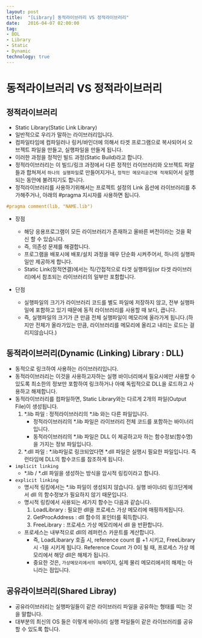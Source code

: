 ```yaml
---
layout: post
title:  "[Library] 동적라이브러리 VS 정적라이브러리"
date:   2016-04-07 02:00:00
tag:
- DDL
- Library
- Static
- Dynamic
technology: true
---
```



# 동적라이브러리 VS 정적라이브러리

## 정적라이브러리
- Static Library(Static Link Library)
- 일반적으로 우리가 말하는 라이브러리입니다.
- 컴파일타임에 컴파일러나 링커/바인더에 의해서 타겟 프로그램으로 복사되어서 오브젝트 파일을 만들고, 실행파일을 만들게 됩니다.
- 이러한 과정을 정적인 빌드 과정(Static Build)라고 합니다.
- 정적라이브러리는 이 빌드/링크 과정에서 다른 정적인 라이브러리와 오브젝트 파알들과 합쳐져서 `하나의 실행파일`로 만들어지거나, `정적인 메모리공간에 적재`되어서 실행되는 동안에 불려지기도 합니다.
- 정적라이브러리를 사용하기위해서는 프로젝트 설정의 Link 옵션에 라이브러리를 추가해주거나, 아래의 #pragma 지시자를 사용하면 됩니다.

```c
#pragma comment(lib, "NAME.lib")
```

- 장점
    - 해당 응용프로그램이 모든 라이브러리가 존재하고 올바른 버전이라는 것을 확신 할 수 있습니다.
    - 즉, 의존성 문제를 해결합니다.
    - 프로그램을 배포시에 배포/설치 과정을 매우 단순화 시켜주어서, 하나의 실행파일만 제공하게 합니다.
    - Static Link(정적연결)에서는 직/간접적으로 타겟 실행파일(or 타겟 라이브러리)에서 참조되는 라이브러리의 일부만 포함합니다.

- 단점
    - 실행파일의 크기가 라이브러리 코드를 별도 파일에 저장하지 않고, 전부 실행파일에 포함하고 있기 때문에 동적 라이브러리를 사용할 때 보다, 큽니다.
    - 즉, 실행파일의 크기가 큰 만큼 전체 실행파일이 메모리에 올라가게 됩니다.(하지만 전체가 올라가있는 만큼, 라이브러리를 메모리에 올리고 내리는 로드는 걸리지않습니다.)

## 동적라이브러리(Dynamic (Linking) Library : DLL)
- 동적으로 링크하여 사용하는 라이브러리입니다.
- 동적라이브러리는 이것을 사용하고자하는 실행 바이너리에서 필요시에만 사용할 수 있도록 최소한의 정보만 포함하여 링크하거나 아예 독립적으로 DLL을 로드하고 사용하고 해제합니다.
- 동적라이브러리를 컴파일하면, Static Library와는 다르게 2개의 파일(Output File)이 생성됩니다.
    1. *.lib 파일 : 정적라이브러리의 *.lib 와는 다른 파일입니다.
        - 정적라이브러리의 *.lib 파일은 라이브러리 전체 코드를 포함하는 바이너리입니다.
        - 동적라이브러리의 *.lib 파일은 DLL 이 제공하고자 하는 함수정보(함수명)을 가지는 정보 파일입니다.
    2. *.dll 파일 : *.lib파일로 링크되었다면 *.dll 파일은 실행시 필요한 파일입니다. 즉 런타임에 DLL의 함수코드를 참조하게 됩니다.
- `implicit linking`
    - *.lib / *.dll 파일을 생성하는 방식을 암시적 링킹이라고 합니다.
- `explicit linking`
    - 명시적 링킹에서는 *.lib 파일이 생성되지 않습니다. 실행 바이너리 링크단계에서 dll 의 함수정보가 필요하지 않기 때문입니다.
    - 명시적 링킹에서 사용되는 세가지 함수는 다음과 같습니다.
        1. LoadLibrary : 필요한 dll을 프로세스 가상 메모리에 매핑하게됩니다.
        2. GetProcAddress : dll 함수의 포인터를 획득합니다.
        3. FreeLibrary : 프로세스 가상 메모리에서 dll 을 반환합니다.
    - 프로세스는 내부적으로 dll의 레퍼런스 카운트를 계산합니다.
        - 즉, LoadLibarary 호출 시, reference count 를 +1 시키고, FreeLibrary시 -1을 시키게 됩니다. Reference Count 가 0이 될 때, 프로세스 가상 메모리에서 해당 dll은 해제가 됩니다.
        - 중요한 것은, `가상메모리에서의 해제`이지, 실제 물리 메모리에서의 해제는 아니라는 점입니다.



## 공유라이브러리(Shared Libray)
- 공유라이브러리는 실행파일들이 같은 라이브러리 파일을 공유하는 형태를 띠는 것을 말합니다.
- 대부분의 최신의 OS 들은 이렇게 바이너리 실행 파일들이 같은 라이브러리를 공유할 수 있도록 합니다.
